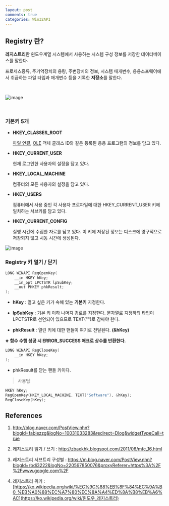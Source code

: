 ```yaml
---
layout: post
comments: true
categories: Win32API
---
```


## **Registry 란?**

 **레지스트리**란 윈도우계열 시스템에서 사용하는 시스템 구성 정보를 저장한 데이터베이스를 말한다.

 프로세스종류, 주기억장치의 용량, 주변장치의 정보, 시스템 매개변수, 응용소프웨어에서 취급하는 파일 타입과 매개변수 등을 기록한 **저장소**를 말한다.<br>

<br>

![image](https://user-images.githubusercontent.com/16419202/66094385-cd2fdb00-e5ce-11e9-8a5b-5b24792257f5.png)

<br>

### **기본키 5개** 

- **HKEY_CLASSES_ROOT**

  [파일 연결](https://ko.wikipedia.org/w/index.php?title=파일_연결&action=edit&redlink=1), [OLE](https://ko.wikipedia.org/wiki/객체_연결_삽입) 객체 클래스 ID와 같은 등록된 응용 프로그램의 정보를 담고 있다.

- **HKEY_CURRENT_USER**

  현재 로그인한 사용자의 설정을 담고 있다.

- **HKEY_LOCAL_MACHINE**

  컴퓨터의 모든 사용자의 설정을 담고 있다.

- **HKEY_USERS**

  컴퓨터에서 사용 중인 각 사용자 프로파일에 대한 HKEY_CURRENT_USER 키에 일치하는 서브키를 담고 있다.

- **HKEY_CURRENT_CONFIG**

  실행 시간에 수집한 자료를 담고 있다. 이 키에 저장된 정보는 디스크에 영구적으로 저장되지 않고 시동 시간에 생성된다.



![image](https://user-images.githubusercontent.com/16419202/66094451-fe101000-e5ce-11e9-91cf-c9202ed2a67d.png)



### Registry 키 열기 / 닫기

```C++
LONG WINAPI RegOpenKey(
	__in HKEY hKey;
    __in_opt LPCTSTR lpSubKey;
    __out PHKEY phkResult;
);
```

- **hKey** : 열고 싶은 키가 속해 있는 **기본키** 지정한다. 

- **lpSubKey** : 기본 키 이하 나머지 경로를 지정한다. 문자열로 지정하되 타입이 LPCTSTR로 선언되어 있으므로 TEXT("")로 감싸야 한다.
- **phkResult :** 열린 키에 대한 핸들이 여기로 전달된다. **(&hKey)**

**※ 함수 수행 성공 시 ERROR_SUCCESS 매크로 상수를 반환한다.** 



```c++
LONG WINAPI RegCloseKey(
	__in HKEY hKey;
);
```

- phkResult를 닫는 핸들 키이다.



> 사용법

```C++
HKEY hKey;
RegOpenKey(HKEY_LOCAL_MACHINE, TEXT("Software"), &hKey);
RegCloseKey(hKey);
```



## **References**

1. http://blog.naver.com/PostView.nhn?blogId=fablezzg&logNo=10031033283&redirect=Dlog&widgetTypeCall=true

2. 레지스트리 읽기 / 쓰기 : http://zbaekhk.blogspot.com/2011/06/mfc_16.html

3. 레지스트리 서브트리 구성별 : https://m.blog.naver.com/PostView.nhn?blogId=rbdi3222&logNo=220597850076&proxyReferer=https%3A%2F%2Fwww.google.com%2F
4. 레지스트리 위키 : [https://ko.wikipedia.org/wiki/%EC%9C%88%EB%8F%84%EC%9A%B0_%EB%A0%88%EC%A7%80%EC%8A%A4%ED%8A%B8%EB%A6%AC](https://ko.wikipedia.org/wiki/윈도우_레지스트리)